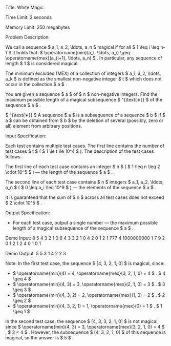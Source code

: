Title:  White Magic

Time Limit: 2 seconds

Memory Limit: 250 megabytes

Problem Description:

We call a sequence $ a_1, a_2, \ldots, a_n $ magical if for all $ 1 \leq i \leq n-1 $ it holds that: $ \operatorname{min}(a_1, \ldots, a_i) \geq \operatorname{mex}(a_{i+1}, \ldots, a_n) $ . In particular, any sequence of length $ 1 $ is considered magical.

The minimum excluded (MEX) of a collection of integers $ a_1, a_2, \ldots, a_k $ is defined as the smallest non-negative integer $ t $ which does not occur in the collection $ a $ .

You are given a sequence $ a $ of $ n $ non-negative integers. Find the maximum possible length of a magical subsequence $ ^{\text{∗}} $ of the sequence $ a $ .

 $ ^{\text{∗}} $ A sequence $ a $ is a subsequence of a sequence $ b $ if $ a $ can be obtained from $ b $ by the deletion of several (possibly, zero or all) element from arbitrary positions.

Input Specification:

Each test contains multiple test cases. The first line contains the number of test cases $ t $ ( $ 1 \le t \le 10^4 $ ). The description of the test cases follows.

The first line of each test case contains an integer $ n $ ( $ 1 \leq n \leq 2 \cdot 10^5 $ ) — the length of the sequence $ a $ .

The second line of each test case contains $ n $ integers $ a_1, a_2, \ldots, a_n $ ( $ 0 \leq a_i \leq 10^9 $ ) — the elements of the sequence $ a $ .

It is guaranteed that the sum of $ n $ across all test cases does not exceed $ 2 \cdot 10^5 $ .

Output Specification:

- For each test case, output a single number — the maximum possible length of a magical subsequence of the sequence $ a $ .

Demo Input:
8
5
4 3 2 1 0
6
4 3 3 2 1 0
4
2 0 1 2
1
777
4
1000000000 1 7 9
2
0 1
2
1 2
4
0 1 0 1

Demo Output:
5
5
3
1
4
2
2
3

Note:
In the first test case, the sequence $ [4, 3, 2, 1, 0] $ is magical, since:

- $ \operatorname{min}(4) = 4, \operatorname{mex}(3, 2, 1, 0) = 4 $ . $ 4 \geq 4 $
- $ \operatorname{min}(4, 3) = 3, \operatorname{mex}(2, 1, 0) = 3 $ . $ 3 \geq 3 $
- $ \operatorname{min}(4, 3, 2) = 2, \operatorname{mex}(1, 0) = 2 $ . $ 2 \geq 2 $
- $ \operatorname{min}(4, 3, 2, 1) = 1, \operatorname{mex}(0) = 1 $ . $ 1 \geq 1 $

In the second test case, the sequence $ [4, 3, 3, 2, 1, 0] $ is not magical, since $ \operatorname{min}(4, 3) = 3, \operatorname{mex}(3, 2, 1, 0) = 4 $ , $ 3 < 4 $ . However, the subsequence $ [4, 3, 2, 1, 0] $ of this sequence is magical, so the answer is $ 5 $ .